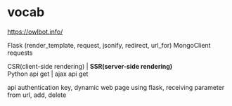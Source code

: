 # vocab
https://owlbot.info/ 

Flask (render_template, request, jsonify, redirect, url_for)
MongoClient
requests

CSR(client-side rendering) | <b>SSR(server-side rendering)</b><br>
Python api get | ajax api get

api authentication key, dynamic web page using flask, receiving parameter from url, add, delete
